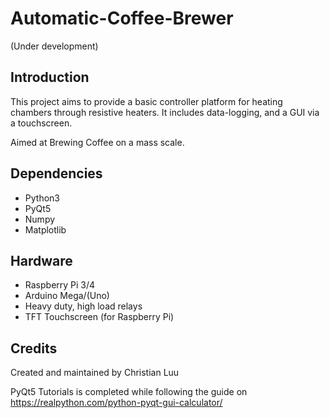 # Automatic-Coffee-Brewer
(Under development)
## Introduction
This project aims to provide a basic controller platform for heating chambers through resistive heaters. It includes data-logging, and a GUI via a touchscreen. 

Aimed at Brewing Coffee on a mass scale.

## Dependencies
- Python3
- PyQt5
- Numpy
- Matplotlib

## Hardware
- Raspberry Pi 3/4
- Arduino Mega/(Uno)
- Heavy duty, high load relays
- TFT Touchscreen (for Raspberry Pi)

## Credits
Created and maintained by Christian Luu

PyQt5 Tutorials is completed while following the guide on https://realpython.com/python-pyqt-gui-calculator/
